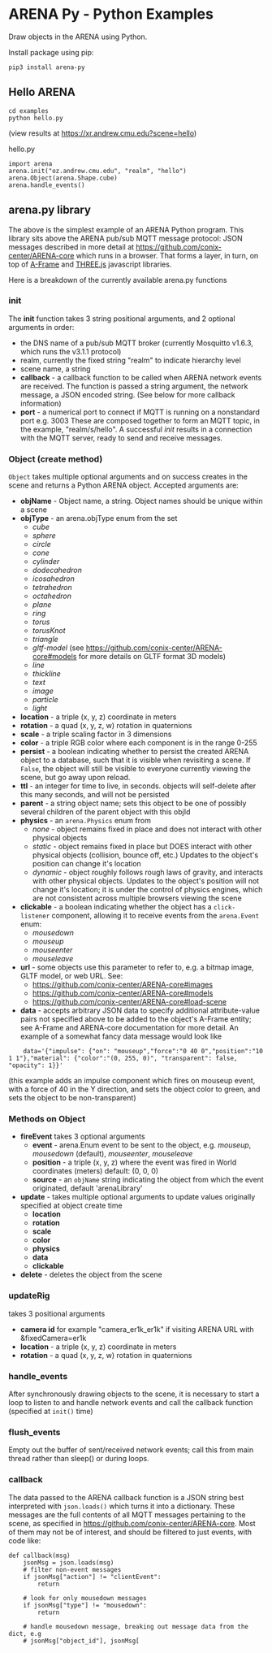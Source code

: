 # ARENA Py - Python Examples
Draw objects in the ARENA using Python.

Install package using pip:
```
pip3 install arena-py
```

## Hello ARENA
```
cd examples
python hello.py
```
(view results at https://xr.andrew.cmu.edu?scene=hello)

hello.py
```
import arena
arena.init("oz.andrew.cmu.edu", "realm", "hello")
arena.Object(arena.Shape.cube)
arena.handle_events()
```
## arena.py library
The above is the simplest example of an ARENA Python program. This library sits above the ARENA pub/sub MQTT
message protocol: JSON messages described in more detail at https://github.com/conix-center/ARENA-core which runs in a browser. That forms a layer, in turn, on top of [A-Frame](https://aframe.io/) and [THREE.js](http://threejs.org/) javascript libraries.

Here is a breakdown of the currently available arena.py functions
### init
The **init** function takes 3 string positional arguments, and 2 optional arguments in order:
 * the DNS name of a pub/sub MQTT broker (currently Mosquitto v1.6.3, which runs the v3.1.1 protocol)
 * realm, currently the fixed string "realm" to indicate hierarchy level
 * scene name, a string
 * **callback** - a callback function to be called when ARENA network events are received. The function is passed a string argument, the network message, a JSON encoded string. (See below for more callback information)
 * **port** - a numerical port to connect if MQTT is running on a nonstandard port e.g. 3003
These are composed together to form an MQTT topic, in the example, "realm/s/hello".
A successful *init* results in a connection with the MQTT server, ready to send and receive messages.
### Object (create method)
`Object` takes multiple optional arguments and on success creates in the scene and returns a Python ARENA object.
Accepted arguments are:
  * **objName** - Object name, a string. Object names should be unique within a scene
  * **objType** - an arena.objType enum from the set
    - *cube*
    - *sphere*
    - *circle*
    - *cone*
    - *cylinder*
    - *dodecahedron*
    - *icosahedron*
    - *tetrahedron*
    - *octahedron*
    - *plane*
    - *ring*
    - *torus*
    - *torusKnot*
    - *triangle*
    - *gltf-model* (see https://github.com/conix-center/ARENA-core#models for more details on GLTF format 3D models)
    - *line*
    - *thickline*
    - *text*
    - *image*
    - *particle*
    - *light*
  * **location** - a triple (x, y, z) coordinate in meters
  * **rotation** - a quad (x, y, z, w) rotation in quaternions
  * **scale** - a triple scaling factor in 3 dimensions
  * **color** - a triple RGB color where each component is in the range 0-255
  * **persist** - a boolean indicating whether to persist the created ARENA object to a database, such that it is visible when revisiting a scene. If `False`, the object will still be visible to everyone currently viewing the scene, but go away upon reload.
  * **ttl** - an integer for time to live, in seconds. objects will self-delete after this many seconds, and will not be persisted
  * **parent** - a string object name; sets this object to be one of possibly several children of the parent object with this objId
  * **physics** - an `arena.Physics` enum from
    - *none* - object remains fixed in place and does not interact with other physical objects
    - *static* - object remains fixed in place but DOES interact with other physical objects (collision, bounce off, etc.) Updates to the object's position can change it's location
    - *dynamic* - object roughly follows rough laws of gravity, and interacts with other physical objects. Updates to the object's position will not change it's location; it is under the control of physics engines, which are not consistent across multiple browsers viewing the scene
  * **clickable** - a boolean indicating whether the object has a `click-listener` component, allowing it to receive events from the `arena.Event` enum:
    - *mousedown*
    - *mouseup*
    - *mouseenter*
    - *mouseleave*
  * **url** - some objects use this parameter to refer to, e.g. a bitmap image, GLTF model, or web URL. See:
    - https://github.com/conix-center/ARENA-core#images
    - https://github.com/conix-center/ARENA-core#models
    - https://github.com/conix-center/ARENA-core#load-scene
  * **data** - accepts arbitrary JSON data to specify additional attribute-value pairs not specified above to be added to the object's A-Frame entity; see A-Frame and ARENA-core documentation for more detail. An example of a somewhat fancy data message would look like
```
    data='{"impulse": {"on": "mouseup","force":"0 40 0","position":"10 1 1"},"material": {"color":"(0, 255, 0)", "transparent": false, "opacity": 1}}'
```
(this example adds an impulse component which fires on mouseup event, with a force of 40 in the Y direction, and sets the object color to green, and sets the object to be non-transparent)
### Methods on Object
  * **fireEvent** takes 3 optional arguments
    - **event** - arena.Enum event to be sent to the object, e.g. *mouseup*, *mousedown* (default), *mouseenter*, *mouseleave*
    - **position** - a triple (x, y, z) where the event was fired in World coordinates (meters) default: (0, 0, 0)
    - **source** - an `objName` string indicating the object from which the event originated, default 'arenaLibrary'
  * **update** - takes multiple optional arguments to update values originally specified at object create time
    - **location**
    - **rotation**
    - **scale**
    - **color**
    - **physics**
    - **data**
    - **clickable**
  * **delete** - deletes the object from the scene
### updateRig
takes 3 positional arguments
  * **camera id** for example "camera_er1k_er1k" if visiting ARENA URL with &fixedCamera=er1k
  * **location** - a triple (x, y, z) coordinate in meters
  * **rotation** - a quad (x, y, z, w) rotation in quaternions
### handle_events
After synchronously drawing objects to the scene, it is necessary to start a loop to listen to and handle network events and call the callback function (specified at `init()` time)
### flush_events
Empty out the buffer of sent/received network events; call this from main thread rather than sleep() or during loops.
### callback
The data passed to the ARENA callback function is a JSON string best interpreted with `json.loads()` which turns it into a dictionary. These messages are the full contents of all MQTT messages pertaining to the scene, as specified in https://github.com/conix-center/ARENA-core. Most of them may not be of interest, and should be filtered to just events, with code like:
```
def callback(msg)
    jsonMsg = json.loads(msg)
    # filter non-event messages
    if jsonMsg["action"] != "clientEvent":
        return

    # look for only mousedown messages
    if jsonMsg["type"] != "mousedown":
        return

    # handle mousedown message, breaking out message data from the dict, e.g
    # jsonMsg["object_id"], jsonMsg[
